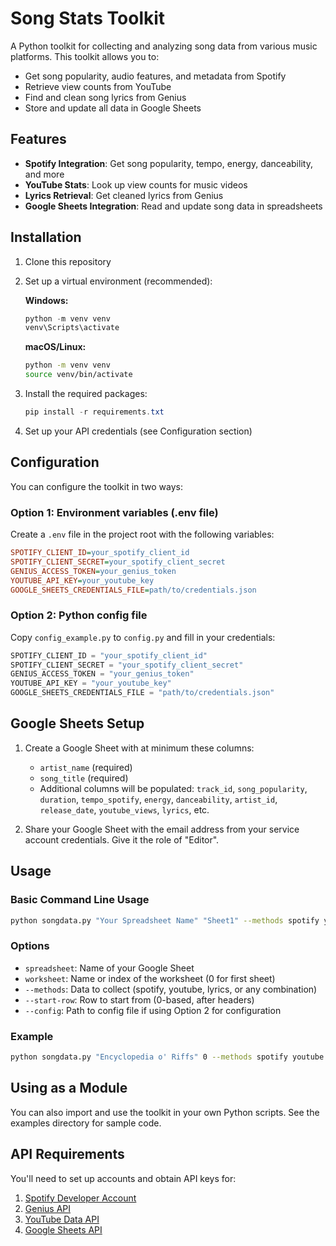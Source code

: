 # Song Stats Toolkit

A Python toolkit for collecting and analyzing song data from various music platforms. This toolkit allows you to:

- Get song popularity, audio features, and metadata from Spotify
- Retrieve view counts from YouTube
- Find and clean song lyrics from Genius
- Store and update all data in Google Sheets

## Features

- **Spotify Integration**: Get song popularity, tempo, energy, danceability, and more
- **YouTube Stats**: Look up view counts for music videos
- **Lyrics Retrieval**: Get cleaned lyrics from Genius
- **Google Sheets Integration**: Read and update song data in spreadsheets

## Installation

1. Clone this repository

2. Set up a virtual environment (recommended):

   **Windows:**

   ```powershell
   python -m venv venv
   venv\Scripts\activate
   ```

   **macOS/Linux:**

   ```bash
   python -m venv venv
   source venv/bin/activate
   ```

3. Install the required packages:

   ```powershell
   pip install -r requirements.txt
   ```

4. Set up your API credentials (see Configuration section)

## Configuration

You can configure the toolkit in two ways:

### Option 1: Environment variables (.env file)

Create a `.env` file in the project root with the following variables:

```ini
SPOTIFY_CLIENT_ID=your_spotify_client_id
SPOTIFY_CLIENT_SECRET=your_spotify_client_secret
GENIUS_ACCESS_TOKEN=your_genius_token
YOUTUBE_API_KEY=your_youtube_key
GOOGLE_SHEETS_CREDENTIALS_FILE=path/to/credentials.json
```

### Option 2: Python config file

Copy `config_example.py` to `config.py` and fill in your credentials:

```python
SPOTIFY_CLIENT_ID = "your_spotify_client_id"
SPOTIFY_CLIENT_SECRET = "your_spotify_client_secret"
GENIUS_ACCESS_TOKEN = "your_genius_token"
YOUTUBE_API_KEY = "your_youtube_key"
GOOGLE_SHEETS_CREDENTIALS_FILE = "path/to/credentials.json"
```

## Google Sheets Setup

1. Create a Google Sheet with at minimum these columns:
   - `artist_name` (required)
   - `song_title` (required)
   - Additional columns will be populated: `track_id`, `song_popularity`, `duration`, `tempo_spotify`, `energy`, `danceability`, `artist_id`, `release_date`, `youtube_views`, `lyrics`, etc.

2. Share your Google Sheet with the email address from your service account credentials. Give it the role of "Editor".

## Usage

### Basic Command Line Usage

```bash
python songdata.py "Your Spreadsheet Name" "Sheet1" --methods spotify youtube lyrics
```

### Options

- `spreadsheet`: Name of your Google Sheet
- `worksheet`: Name or index of the worksheet (0 for first sheet)
- `--methods`: Data to collect (spotify, youtube, lyrics, or any combination)
- `--start-row`: Row to start from (0-based, after headers)
- `--config`: Path to config file if using Option 2 for configuration

### Example

```bash
python songdata.py "Encyclopedia o' Riffs" 0 --methods spotify youtube
```

## Using as a Module

You can also import and use the toolkit in your own Python scripts. See the examples directory for sample code.

## API Requirements

You'll need to set up accounts and obtain API keys for:

1. [Spotify Developer Account](https://developer.spotify.com/dashboard/)
2. [Genius API](https://genius.com/api-clients)
3. [YouTube Data API](https://console.developers.google.com/)
4. [Google Sheets API](https://console.cloud.google.com/)
